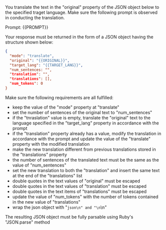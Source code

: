 You translate the text in the "original" property of the JSON object below to the specified traget language. Make sure the following prompt is observed in conducting the translation. 

Prompt: {{PROMPT}}

Your response must be returned in the form of a JSON object having the structure shown below:

```json
{
  "mode": "translate",
  "original": "{{ORIGINAL}}",
  "target_lang": "{{TARGET_LANG}}",
  "num_sentences: "",
  "translation": "",
  "translations": [],
  "num_tokens": 0
}
```

Make sure the following requirements are all fulfilled:

- keep the value of the "mode" property at "translate"
- set the number of sentences of the original text to "num_sentences"
- if the "tnraslation" value is empty, translate the "original" text to the language specified in the "target_lang" property in accordance with the prompt
- if the "translation" property already has a value, modify the translation in accordance with the prompt and update the value of the "translate" property with the modified translation
- make the new translation different from previous translations stored in the "translations" property
- the number of sentences of the translated text must be the same as the value of "num_sentences"
- set the new translation to both the "translation" and insert the same text at the end of the "translations" list
- double quotes in the text values of "original" must be escaped
- double quotes in the text values of "translation" must be escaped
- double quotes in the text items of "translations" must be escaped
- update the value of "num_tokens" with the number of tokens contained in the new value of "translations"
- wrap the json object with "```json\n" and "\n```\n"

The resulting JSON object must be fully parsable using Ruby's "JSON.parse" method
